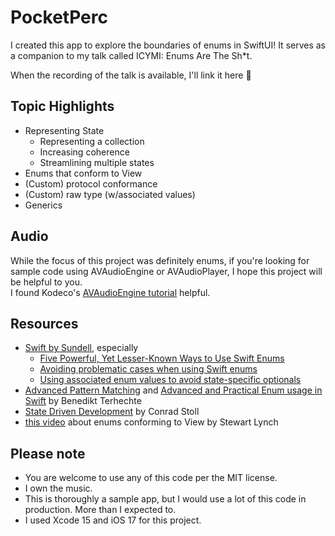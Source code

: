 # PocketPerc

I created this app to explore the boundaries of enums in SwiftUI! It serves as a companion to my talk called ICYMI: Enums Are The Sh*t.

When the recording of the talk is available, I'll link it here 🙂

## Topic Highlights
- Representing State
    - Representing a collection
    - Increasing coherence
    - Streamlining multiple states
- Enums that conform to View
- (Custom) protocol conformance
- (Custom) raw type (w/associated values)
- Generics

## Audio
While the focus of this project was definitely enums, if you're looking for sample code using AVAudioEngine or AVAudioPlayer, I hope this project will be helpful to you.  
I found Kodeco's [AVAudioEngine tutorial](https://www.kodeco.com/21672160-avaudioengine-tutorial-for-ios-getting-started?page=1#toc-anchor-004) helpful.

## Resources
- [Swift by Sundell](https://www.swiftbysundell.com/search?query=enums), especially
    - [Five Powerful, Yet Lesser-Known Ways to Use Swift Enums](https://www.swiftbysundell.com/articles/powerful-ways-to-use-swift-enums/)
    - [Avoiding problematic cases when using Swift enums](https://www.swiftbysundell.com/articles/avoiding-problematic-enum-cases-in-swift/)
    - [Using associated enum values to avoid state-specific optionals
](https://www.swiftbysundell.com/tips/using-associated-enum-values-to-avoid-state-specific-optionals/)
- [Advanced Pattern Matching](https://appventure.me/guides/pattern_matching/intro.html) and [Advanced and Practical Enum usage in Swift](https://appventure.me/guides/advanced_practical_enum_examples/diving_in/associated_values.html) by Benedikt Terhechte
- [State Driven Development](https://conradstoll.com/blog/state-driven-development) by Conrad Stoll
- [this video](https://www.youtube.com/watch?v=bgaHzO7WAQ8&t=460s) about enums conforming to View by Stewart Lynch

## Please note
- You are welcome to use any of this code per the MIT license.
- I own the music.
- This is thoroughly a sample app, but I would use a lot of this code in production. More than I expected to.
- I used Xcode 15 and iOS 17 for this project.
